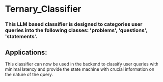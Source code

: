 # Ternary_Classifier

### This LLM based classifier is designed to categories user queries into the following classes: 'problems', 'questions', 'statements'.

## Applications:
This classifier can now be used in the backend to classify user queries with minimal latency and provide the state machine with crucial information on the nature of the query.
